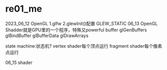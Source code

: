 # re01_me
2023_06_12 OpenGL
1.glfw
2.glewInit()配置 GLEW_STATIC
06_13 OpenGL Shadder就是GPU里的一个程序，特殊又powerful
buffer
glGenBuffers
glBindBuffer
glBufferData
glDrawArrays

state machine:状态机?
vertex shader每个顶点运行
fragment shader每个像素点运行

06_15
shader
